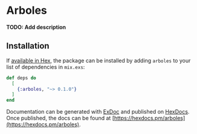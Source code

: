 # Arboles

**TODO: Add description**

## Installation

If [available in Hex](https://hex.pm/docs/publish), the package can be installed
by adding `arboles` to your list of dependencies in `mix.exs`:

```elixir
def deps do
  [
    {:arboles, "~> 0.1.0"}
  ]
end
```

Documentation can be generated with [ExDoc](https://github.com/elixir-lang/ex_doc)
and published on [HexDocs](https://hexdocs.pm). Once published, the docs can
be found at [https://hexdocs.pm/arboles](https://hexdocs.pm/arboles).

